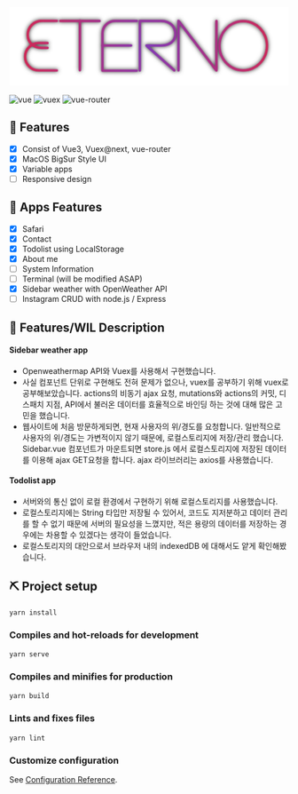 ![logo](./public/Eterno.png)

![vue](https://img.shields.io/badge/Vue.js-%5E3.0.0-green)
![vuex](https://img.shields.io/badge/Vuex-%5E4.0.2-brightgreen)
![vue-router](https://img.shields.io/badge/Vue-router-4-blue)

## 🧷 Features

- [x] Consist of Vue3, Vuex@next, vue-router
- [x] MacOS BigSur Style UI
- [x] Variable apps
- [ ] Responsive design

## 📱 Apps Features

- [x] Safari
- [x] Contact
- [x] Todolist using LocalStorage
- [x] About me
- [ ] System Information
- [ ] Terminal (will be modified ASAP)
- [x] Sidebar weather with OpenWeather API
- [ ] Instagram CRUD with node.js / Express

## 🧾 Features/WIL Description

#### Sidebar weather app

- Openweathermap API와 Vuex를 사용해서 구현했습니다.
- 사실 컴포넌트 단위로 구현해도 전혀 문제가 없으나, vuex를 공부하기 위해 vuex로 공부해보았습니다.
  actions의 비동기 ajax 요청, mutations와 actions의 커밋, 디스패치 지점, API에서 불러온 데이터를 효율적으로 바인딩 하는 것에 대해 많은 고민을 했습니다.
- 웹사이트에 처음 방문하게되면, 현재 사용자의 위/경도를 요청합니다.
  일반적으로 사용자의 위/경도는 가변적이지 않기 때문에, 로컬스토리지에 저장/관리 했습니다.
  Sidebar.vue 컴포넌트가 마운트되면 store.js 에서 로컬스토리지에 저장된 데이터를 이용해 ajax GET요청을 합니다.
  ajax 라이브러리는 axios를 사용했습니다.

#### Todolist app

- 서버와의 통신 없이 로컬 환경에서 구현하기 위해 로컬스토리지를 사용했습니다.
- 로컬스토리지에는 String 타입만 저장될 수 있어서, 코드도 지저분하고 데이터 관리를 할 수 없기 때문에 서버의 필요성을 느꼈지만, 적은 용량의 데이터를 저장하는 경우에는 차용할 수 있겠다는 생각이 들었습니다.
- 로컬스토리지의 대안으로서 브라우저 내의 indexedDB 에 대해서도 얕게 확인해봤습니다.

## ⛏ Project setup

```
yarn install
```

### Compiles and hot-reloads for development

```
yarn serve
```

### Compiles and minifies for production

```
yarn build
```

### Lints and fixes files

```
yarn lint
```

### Customize configuration

See [Configuration Reference](https://cli.vuejs.org/config/).
